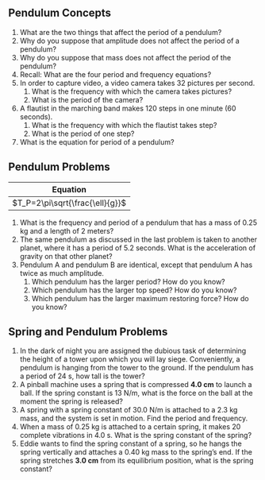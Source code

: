 Pendulum Concepts
-------------------------

1. What are the two things that affect the period of a pendulum?
2. Why do you suppose that amplitude does not affect the period of a pendulum?
3. Why do you suppose that mass does not affect the period of the pendulum?
4. Recall: What are the four period and frequency equations?
5. In order to capture video, a video camera takes 32 pictures per second.
	1. What is the frequency with which the camera takes pictures?
	2. What is the period of the camera?
6. A flautist in the marching band makes 120 steps in one minute (60 seconds).
	1. What is the frequency with which the flautist takes step?
	2. What is the period of one step?
7. What is the equation for period of a pendulum?

Pendulum Problems
------------------------

|             Equation              |
|:---------------------------------:|
|  $T_P=2\pi\sqrt{\frac{\ell}{g}}$  |


1. What is the frequency and period of a pendulum that has a mass of 0.25 kg and a length of 2 meters?
2. The same pendulum as discussed in the last problem is taken to another planet, where it has a period of 5.2 seconds.  What is the acceleration of gravity on that other planet?
3. Pendulum A and pendulum B are identical, except that pendulum A has twice as much amplitude.
	1. Which pendulum has the larger period?  How do you know?
	2. Which pendulum has the larger top speed?  How do you know?
	3. Which pendulum has the larger maximum restoring force?  How do you know?

Spring and Pendulum Problems
----------------

1. In the dark of night you are assigned the dubious task of determining the height of a tower upon which you will lay siege.  Conveniently, a pendulum is hanging from the tower to the ground.  If the pendulum has a period of 24 s, how tall is the tower?
2. A pinball machine uses a spring that is compressed **4.0 cm** to launch a ball.  If the spring constant is 13 N/m, what is the force on the ball at the moment the spring is released?  
3. A spring with a spring constant of 30.0 N/m is attached to a 2.3 kg mass, and the system is set in motion.  Find the period and frequency.
4. When a mass of 0.25 kg is attached to a certain spring, it makes 20 complete vibrations in 4.0 s.  What is the spring constant of the spring?
5. Eddie wants to find the spring constant of a spring, so he hangs the spring vertically and attaches a 0.40 kg mass to the spring’s end.  If the spring stretches **3.0 cm** from its equilibrium position, what is the spring constant?
<!--stackedit_data:
eyJoaXN0b3J5IjpbMjgzMDM1MjQsLTIwOTgxNjY4MTIsLTE5NT
g5NDQ2NDgsLTgxMzU2NTU5Nl19
-->